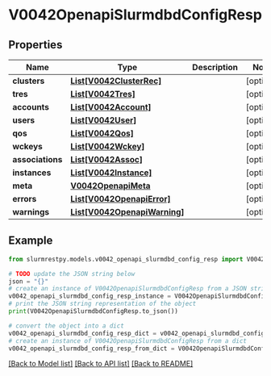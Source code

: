 # V0042OpenapiSlurmdbdConfigResp


## Properties

Name | Type | Description | Notes
------------ | ------------- | ------------- | -------------
**clusters** | [**List[V0042ClusterRec]**](V0042ClusterRec.md) |  | [optional]
**tres** | [**List[V0042Tres]**](V0042Tres.md) |  | [optional]
**accounts** | [**List[V0042Account]**](V0042Account.md) |  | [optional]
**users** | [**List[V0042User]**](V0042User.md) |  | [optional]
**qos** | [**List[V0042Qos]**](V0042Qos.md) |  | [optional]
**wckeys** | [**List[V0042Wckey]**](V0042Wckey.md) |  | [optional]
**associations** | [**List[V0042Assoc]**](V0042Assoc.md) |  | [optional]
**instances** | [**List[V0042Instance]**](V0042Instance.md) |  | [optional]
**meta** | [**V0042OpenapiMeta**](V0042OpenapiMeta.md) |  | [optional]
**errors** | [**List[V0042OpenapiError]**](V0042OpenapiError.md) |  | [optional]
**warnings** | [**List[V0042OpenapiWarning]**](V0042OpenapiWarning.md) |  | [optional]

## Example

```python
from slurmrestpy.models.v0042_openapi_slurmdbd_config_resp import V0042OpenapiSlurmdbdConfigResp

# TODO update the JSON string below
json = "{}"
# create an instance of V0042OpenapiSlurmdbdConfigResp from a JSON string
v0042_openapi_slurmdbd_config_resp_instance = V0042OpenapiSlurmdbdConfigResp.from_json(json)
# print the JSON string representation of the object
print(V0042OpenapiSlurmdbdConfigResp.to_json())

# convert the object into a dict
v0042_openapi_slurmdbd_config_resp_dict = v0042_openapi_slurmdbd_config_resp_instance.to_dict()
# create an instance of V0042OpenapiSlurmdbdConfigResp from a dict
v0042_openapi_slurmdbd_config_resp_from_dict = V0042OpenapiSlurmdbdConfigResp.from_dict(v0042_openapi_slurmdbd_config_resp_dict)
```
[[Back to Model list]](../README.md#documentation-for-models) [[Back to API list]](../README.md#documentation-for-api-endpoints) [[Back to README]](../README.md)


